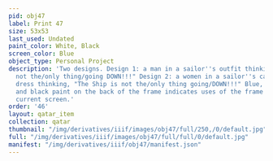 ```yaml
---
pid: obj47
label: Print 47
size: 53x53
last_used: Undated
paint_color: White, Black
screen_color: Blue
object_type: Personal Project
description: 'Two designs. Design 1: a man in a sailor''s outfit thinking "The Ship/is
  not the/only thing/going DOWN!!!" Design 2: a women in a sailor''s cap and revealing
  dress thinking, "The Ship is not the/only thing going/DOWN!!!" Blue, yellow, white,
  and black paint on the back of the frame indicates uses of the frame prior to the
  current screen.'
order: '46'
layout: qatar_item
collection: qatar
thumbnail: "/img/derivatives/iiif/images/obj47/full/250,/0/default.jpg"
full: "/img/derivatives/iiif/images/obj47/full/full/0/default.jpg"
manifest: "/img/derivatives/iiif/obj47/manifest.json"
---
```

